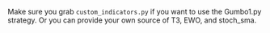 Make sure you grab `custom_indicators.py` if you want to use the Gumbo1.py strategy. Or you can provide your own source of T3, EWO, and stoch_sma.
